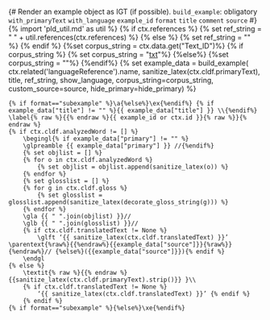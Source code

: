 {# 
  Render an example object as IGT (if possible). 
  `build_example`: obligatory
  `with_primaryText`
  `with_language`
  `example_id`
  `format`
  `title`
  `comment`
  `source`
#}
{% import 'pld_util.md' as util %}
{% if ctx.references %}
{% set ref_string = " " + util.references(ctx.references) %}
{% else %}
{% set ref_string = "" %}
{% endif %}
{%set corpus_string = ctx.data.get("Text_ID")%}
{% if corpus_string %}
{% set corpus_string = "[txt]("+corpus_string+")"%}
{%else%}
{%set corpus_string = ""%}
{%endif%}
{% set example_data = build_example(
    ctx.related('languageReference').name,
    sanitize_latex(ctx.cldf.primaryText),
    title,
    ref_string,
    show_language,
    corpus_string=corpus_string,
    custom_source=source,
    hide_primary=hide_primary) %}
```{=latex}
{% if format=="subexample" %}\a{%else%}\ex{%endif%} {% if example_data["title"] != "" %}{{ example_data["title"] }} \\{%endif%}
\label{% raw %}{{% endraw %}{{ example_id or ctx.id }}{% raw %}}{% endraw %}
{% if ctx.cldf.analyzedWord != [] %}
    \begingl{% if example_data["primary"] != "" %}
    \glpreamble {{ example_data["primary"] }} //{%endif%}
    {% set objlist = [] %}
    {% for o in ctx.cldf.analyzedWord %}
        {% set objlist = objlist.append(sanitize_latex(o)) %}
    {% endfor %}
    {% set glosslist = [] %}
    {% for g in ctx.cldf.gloss %}
        {% set glosslist = glosslist.append(sanitize_latex(decorate_gloss_string(g))) %}
    {% endfor %}
    \gla {{ " ".join(objlist) }}//
    \glb {{ " ".join(glosslist) }}//
    {% if ctx.cldf.translatedText != None %}
        \glft ‘{{ sanitize_latex(ctx.cldf.translatedText) }}’ \parentext{%raw%}{{%endraw%}{{example_data["source"]}}{%raw%}}{%endraw%}// {%else%}({{example_data["source"]}}){% endif %} 
    \endgl 
{% else %}
    \textit{% raw %}{{% endraw %}{{sanitize_latex(ctx.cldf.primaryText).strip()}} }\\
    {% if ctx.cldf.translatedText != None %}
        ‘{{ sanitize_latex(ctx.cldf.translatedText) }}’ {% endif %}
    {% endif %}
{% if format=="subexample" %}{%else%}\xe{%endif%}

```